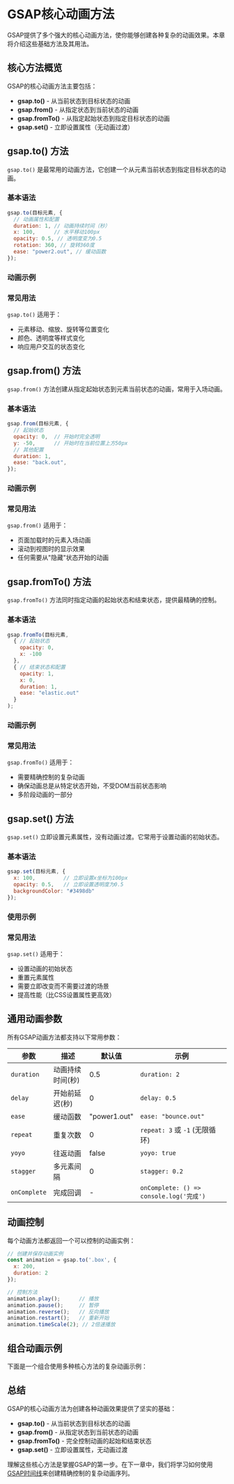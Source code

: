 # GSAP核心动画方法

GSAP提供了多个强大的核心动画方法，使你能够创建各种复杂的动画效果。本章将介绍这些基础方法及其用法。

## 核心方法概览

GSAP的核心动画方法主要包括：

- **gsap.to()** - 从当前状态到目标状态的动画
- **gsap.from()** - 从指定状态到当前状态的动画
- **gsap.fromTo()** - 从指定起始状态到指定目标状态的动画
- **gsap.set()** - 立即设置属性（无动画过渡）

## gsap.to() 方法

`gsap.to()` 是最常用的动画方法，它创建一个从元素当前状态到指定目标状态的动画。

### 基本语法

```javascript
gsap.to(目标元素, {
  // 动画属性和配置
  duration: 1, // 动画持续时间（秒）
  x: 100,      // 水平移动100px
  opacity: 0.5, // 透明度变为0.5
  rotation: 360, // 旋转360度
  ease: "power2.out", // 缓动函数
});
```

### 动画示例

<GsapEditor 
  title="gsap.to() 基础示例"
  initialJs="// 基本的to()动画
    gsap.to('.animation-target', {
    duration: 1.5,
    x: 200,
    y: 20,
    backgroundColor: '#8a2be2',
    borderRadius: '8px',
    rotation: 360,
    ease: 'power2.inOut'
    });"
/>

### 常见用法

`gsap.to()` 适用于：

- 元素移动、缩放、旋转等位置变化
- 颜色、透明度等样式变化
- 响应用户交互的状态变化

## gsap.from() 方法

`gsap.from()` 方法创建从指定起始状态到元素当前状态的动画，常用于入场动画。

### 基本语法

```javascript
gsap.from(目标元素, {
  // 起始状态
  opacity: 0,  // 开始时完全透明
  y: -50,      // 开始时在当前位置上方50px
  // 其他配置
  duration: 1, 
  ease: "back.out",
});
```

### 动画示例

<GsapEditor 
  title="gsap.from() 实例"
  initialJs="// 元素从透明状态淡入并上升
    gsap.from('.animation-target', {
    opacity: 0,
    y: 50,
    scale: 0.7,
    backgroundColor: '#ff6347',
    duration: 1.2,
    ease: 'back.out(1.7)'
    });"
/>

### 常见用法

`gsap.from()` 适用于：

- 页面加载时的元素入场动画
- 滚动到视图时的显示效果
- 任何需要从"隐藏"状态开始的动画

## gsap.fromTo() 方法

`gsap.fromTo()` 方法同时指定动画的起始状态和结束状态，提供最精确的控制。

### 基本语法

```javascript
gsap.fromTo(目标元素, 
  { // 起始状态
    opacity: 0,
    x: -100
  }, 
  { // 结束状态和配置
    opacity: 1,
    x: 0,
    duration: 1,
    ease: "elastic.out"
  }
);
```

### 动画示例

<GsapEditor 
  title="gsap.fromTo() 实例"
  initialJs="// 完全控制动画的起止状态
    gsap.fromTo('.animation-target', 
    { // 起始状态
        x: -150,
        opacity: 0,
        backgroundColor: '#ff6347',
        borderRadius: '0%'
    },
    { // 结束状态
        x: 150,
        opacity: 1,
        backgroundColor: '#4682b4',
        borderRadius: '50%',
        rotation: 360,
        duration: 2,
        ease: 'elastic.out(1, 0.3)'
    }
    );"
/>

### 常见用法

`gsap.fromTo()` 适用于：

- 需要精确控制的复杂动画
- 确保动画总是从特定状态开始，不受DOM当前状态影响
- 多阶段动画的一部分

## gsap.set() 方法

`gsap.set()` 立即设置元素属性，没有动画过渡。它常用于设置动画的初始状态。

### 基本语法

```javascript
gsap.set(目标元素, {
  x: 100,         // 立即设置x坐标为100px
  opacity: 0.5,   // 立即设置透明度为0.5
  backgroundColor: "#3498db"
});
```

### 使用示例

<GsapEditor 
  title="gsap.set() 与动画组合"
  initialJs="// 先使用set设置初始状态，然后创建动画
    // 立即设置元素初始状态
    gsap.set('.animation-target', {
    x: -120,
    backgroundColor: '#3498db',
    borderRadius: '8px',
    scale: 0.8
    });
    // 0.5秒后开始动画
    setTimeout(() => {
    gsap.to('.animation-target', {
        x: 120,
        backgroundColor: '#e74c3c',
        scale: 1,
        rotation: 180,
        duration: 1.5,
        ease: 'power3.inOut'
    });
    }, 800);"
/>

### 常见用法

`gsap.set()` 适用于：

- 设置动画的初始状态
- 重置元素属性
- 需要立即改变而不需要过渡的场景
- 提高性能（比CSS设置属性更高效）

## 通用动画参数

所有GSAP动画方法都支持以下常用参数：

| 参数 | 描述 | 默认值 | 示例 |
|------|------|--------|------|
| `duration` | 动画持续时间(秒) | 0.5 | `duration: 2` |
| `delay` | 开始前延迟(秒) | 0 | `delay: 0.5` |
| `ease` | 缓动函数 | "power1.out" | `ease: "bounce.out"` |
| `repeat` | 重复次数 | 0 | `repeat: 3` 或 `-1` (无限循环) |
| `yoyo` | 往返动画 | false | `yoyo: true` |
| `stagger` | 多元素间隔 | 0 | `stagger: 0.2` |
| `onComplete` | 完成回调 | - | `onComplete: () => console.log('完成')` |

## 动画控制

每个动画方法都返回一个可以控制的动画实例：

```javascript
// 创建并保存动画实例
const animation = gsap.to('.box', {
  x: 200,
  duration: 2
});

// 控制方法
animation.play();      // 播放
animation.pause();     // 暂停
animation.reverse();   // 反向播放
animation.restart();   // 重新开始
animation.timeScale(2); // 2倍速播放
```

## 组合动画示例

下面是一个组合使用多种核心方法的复杂动画示例：

<GsapEditor 
  title="GSAP核心方法组合"
  initialJs="// 组合使用多种核心方法创建连续动画
// 1. 重置元素初始状态
gsap.set('.animation-target', {
  x: 0,
  y: 0,
  scale: 1,
  rotation: 0,
  backgroundColor: '#3498db',
  borderRadius: '5px'
});
// 2. 创建入场动画
gsap.from('.animation-target', {
  opacity: 0,
  scale: 0.5,
  y: -50,
  duration: 1,
  ease: 'back.out(1.7)'
});
// 3. 延迟后创建移动动画
setTimeout(() => {
  gsap.to('.animation-target', {
    x: 150,
    backgroundColor: '#e74c3c',
    borderRadius: '50%',
    rotation: 360,
    duration: 1.5,
    ease: 'elastic.out(1, 0.3)'
  });
}, 1500);
// 注意：在实际项目中，应使用GSAP的Timeline来替代setTimeout
// 我们将在下一章节中学习Timeline"
/>

## 总结

GSAP的核心动画方法为创建各种动画效果提供了坚实的基础：

- **gsap.to()** - 从当前状态到目标状态的动画
- **gsap.from()** - 从指定状态到当前状态的动画
- **gsap.fromTo()** - 完全控制动画的起始和结束状态
- **gsap.set()** - 立即设置属性，无动画过渡

理解这些核心方法是掌握GSAP的第一步。在下一章中，我们将学习如何使用[GSAP时间线](./timeline.html)来创建精确控制的复杂动画序列。 